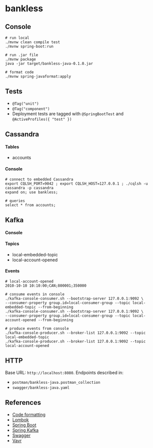 # bankless


## Console

```
# run local
./mvnw clean compile test
./mvnw spring-boot:run

# run .jar file
./mvnw package
java -jar target/bankless-java-0.1.0.jar

# format code
./mvnw spring-javaformat:apply
```

## Tests

* `@Tag("unit")`
* `@Tag("component")`
* Deployment tests are tagged with `@SpringBootTest` and `@ActiveProfiles({ "test" })`

## Cassandra

#### Tables

- accounts

#### Console

```
# connect to embedded Cassandra
export CQLSH_PORT=9042 ; export CQLSH_HOST=127.0.0.1 ; ./cqlsh -u cassandra -p cassandra
expand on; use bankless;

# queries
select * from accounts;
```

## Kafka

#### Console

#### Topics

- local-embedded-topic
- local-account-opened

#### Events

```
# local-account-opened
2010-10-10 10:10:00;CAN;800001;350000
```

```
# consume events in console
./kafka-console-consumer.sh --bootstrap-server 127.0.0.1:9092 \ 
--consumer-property group.id=local-consumer-group --topic local-embedded-topic --from-beginning
./kafka-console-consumer.sh --bootstrap-server 127.0.0.1:9092 \
--consumer-property group.id=local-consumer-group --topic local-account-opened --from-beginning

# produce events from console
./kafka-console-producer.sh --broker-list 127.0.0.1:9092 --topic local-embedded-topic
./kafka-console-producer.sh --broker-list 127.0.0.1:9092 --topic local-account-opened
```

## HTTP

Base URL: `http://localhost:8080`. Endpoints described in:
- `postman/bankless-java.postman_collection`
- `swagger/bankless-java.yaml`

## References

* [Code formatting](https://github.com/spring-io/spring-javaformat)
* [Lombok](https://projectlombok.org/features/all)
* [Spring Boot](https://docs.spring.io/spring-boot/docs/2.1.6.RELEASE/reference/html/index.html)
* [Spring Kafka](https://docs.spring.io/spring-kafka/reference/html/)
* [Swagger](https://editor.swagger.io/)
* [Vavr](https://www.vavr.io/vavr-docs/)
